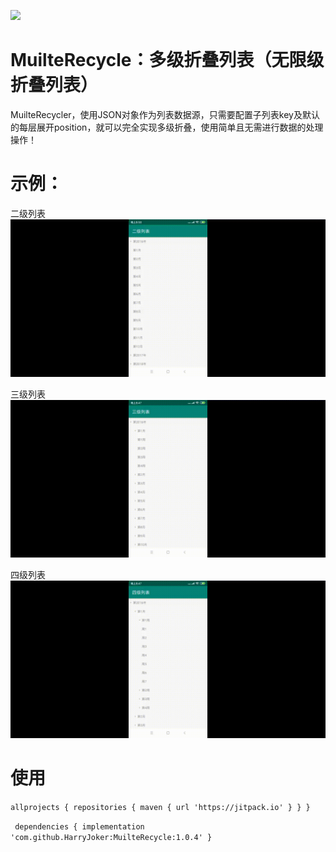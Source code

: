 [![](https://jitpack.io/v/HarryJoker/MuilteRecycle.svg)](https://jitpack.io/#HarryJoker/MuilteRecycle)

# MuilteRecycle：多级折叠列表（无限级折叠列表）

MuilteRecycler，使用JSON对象作为列表数据源，只需要配置子列表key及默认的每层展开position，就可以完全实现多级折叠，使用简单且无需进行数据的处理操作！

# 示例：
二级列表
![image](https://github.com/HarryJoker/MuilteRecycle/blob/master/image/device-2020-01-01-205903_Two_.gif)

三级列表
![image](https://github.com/HarryJoker/MuilteRecycle/blob/master/image/device-2020-01-01-204735_Three_.gif)

四级列表
![image](https://github.com/HarryJoker/MuilteRecycle/blob/master/image/device-2020-01-01-204830_Four_.gif)

# 使用
`allprojects {
	repositories {
		maven { url 'https://jitpack.io' }
	}
}
`

`
dependencies {
	        implementation 'com.github.HarryJoker:MuilteRecycle:1.0.4'
}`
